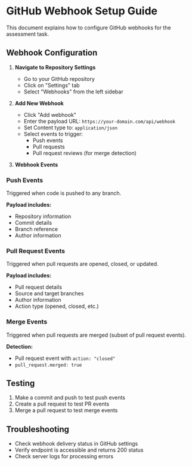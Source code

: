# GitHub Webhook Setup Guide

This document explains how to configure GitHub webhooks for the assessment task.

## Webhook Configuration

1. **Navigate to Repository Settings**
   - Go to your GitHub repository
   - Click on "Settings" tab
   - Select "Webhooks" from the left sidebar

2. **Add New Webhook**
   - Click "Add webhook"
   - Enter the payload URL: `https://your-domain.com/api/webhook`
   - Set Content type to: `application/json`
   - Select events to trigger:
     - Push events
     - Pull requests
     - Pull request reviews (for merge detection)

3. **Webhook Events**

### Push Events
Triggered when code is pushed to any branch.

**Payload includes:**
- Repository information
- Commit details
- Branch reference
- Author information

### Pull Request Events
Triggered when pull requests are opened, closed, or updated.

**Payload includes:**
- Pull request details
- Source and target branches
- Author information
- Action type (opened, closed, etc.)

### Merge Events
Triggered when pull requests are merged (subset of pull request events).

**Detection:**
- Pull request event with `action: "closed"`
- `pull_request.merged: true`

## Testing

1. Make a commit and push to test push events
2. Create a pull request to test PR events
3. Merge a pull request to test merge events

## Troubleshooting

- Check webhook delivery status in GitHub settings
- Verify endpoint is accessible and returns 200 status
- Check server logs for processing errors

